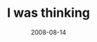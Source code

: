 ---
layout: base.njk
title : 'I was thinking' 
view_title : 'I was thinking' 
year : '2008' 
date : '2008-08-14' 
img_file : '/drawing/iwasthinking.jpg' 
html_file : 'iwasthinking' 
next_html : 'imleavingwithoutyou.html' 
year_order : '363' 
permalink : "title/{{html_file}}.html"
---
